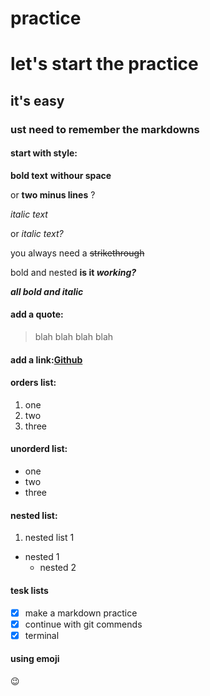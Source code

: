# practice
# let's start the practice
## it's easy
### ust need to remember the markdowns
#### start with style:
**bold text** **withour space**

or __two minus lines__ ?

*italic text*  

or _italic text?_

you always need a ~~strikethrough~~

bold and nested **is it _working?_**

***all bold and italic***

#### add a quote: 
> blah blah blah blah

#### add a link:[Github](https://github.com/naomininnig/markdown)
#### orders list:
1. one
2. two
3. three

#### unorderd list:
- one 
- two 
- three

#### nested list: 
1. nested list 1
  - nested 1 
    - nested 2 

#### tesk lists
- [x] make a markdown practice
- [x] continue with git commends
- [x] terminal

#### using emoji
:wink:  





